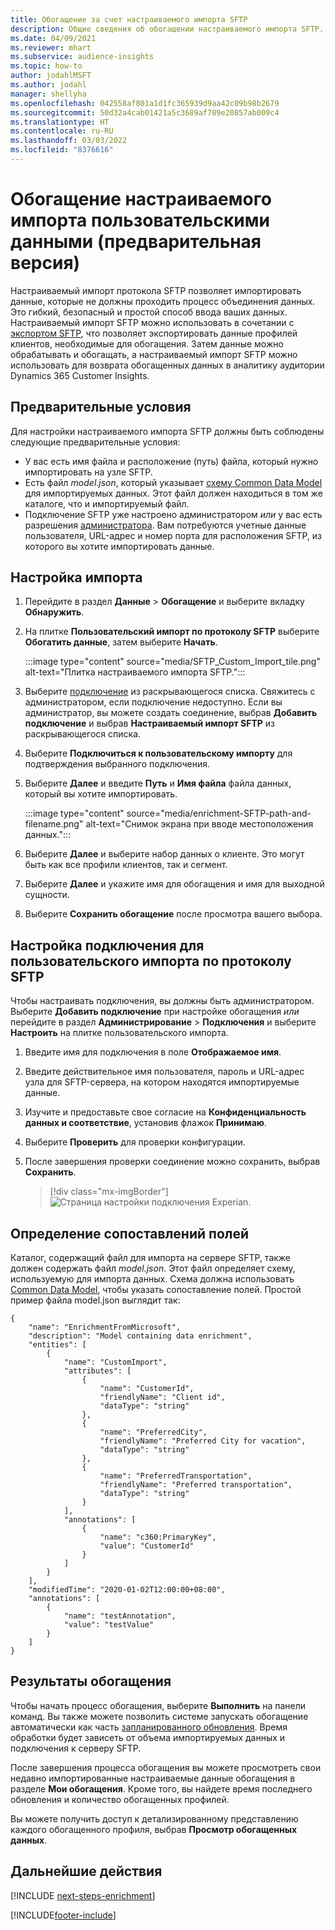 ```yaml
---
title: Обогащение за счет настраиваемого импорта SFTP
description: Общие сведения об обогащении настраиваемого импорта SFTP.
ms.date: 04/09/2021
ms.reviewer: mhart
ms.subservice: audience-insights
ms.topic: how-to
author: jodahlMSFT
ms.author: jodahl
manager: shellyha
ms.openlocfilehash: 042558af801a1d1fc365939d9aa42c09b98b2679
ms.sourcegitcommit: 50d32a4cab01421a5c3689af789e20857ab009c4
ms.translationtype: HT
ms.contentlocale: ru-RU
ms.lasthandoff: 03/03/2022
ms.locfileid: "8376616"
---
```

# <a name="enrich-customer-profiles-with-custom-data-preview"></a>Обогащение настраиваемого импорта пользовательскими данными (предварительная версия)

Настраиваемый импорт протокола SFTP позволяет импортировать данные, которые не должны проходить процесс объединения данных. Это гибкий, безопасный и простой способ ввода ваших данных. Настраиваемый импорт SFTP можно использовать в сочетании с [экспортом SFTP](export-sftp.md), что позволяет экспортировать данные профилей клиентов, необходимые для обогащения. Затем данные можно обрабатывать и обогащать, а настраиваемый импорт SFTP можно использовать для возврата обогащенных данных в аналитику аудитории Dynamics 365 Customer Insights.

## <a name="prerequisites"></a>Предварительные условия

Для настройки настраиваемого импорта SFTP должны быть соблюдены следующие предварительные условия:

- У вас есть имя файла и расположение (путь) файла, который нужно импортировать на узле SFTP.
- Eсть файл *model.json*, который указывает [схему Common Data Model](/common-data-model/) для импортируемых данных. Этот файл должен находиться в том же каталоге, что и импортируемый файл.
- Подключение SFTP уже настроено администратором *или* у вас есть разрешения [администратора](permissions.md#admin). Вам потребуются учетные данные пользователя, URL-адрес и номер порта для расположения SFTP, из которого вы хотите импортировать данные.


## <a name="configure-the-import"></a>Настройка импорта

1. Перейдите в раздел **Данные** > **Обогащение** и выберите вкладку **Обнаружить**.

1. На плитке **Пользовательский импорт по протоколу SFTP** выберите **Обогатить данные**, затем выберите **Начать**.

   :::image type="content" source="media/SFTP_Custom_Import_tile.png" alt-text="Плитка настраиваемого импорта SFTP.":::

1. Выберите [подключение](connections.md) из раскрывающегося списка. Свяжитесь с администратором, если подключение недоступно. Если вы администратор, вы можете создать соединение, выбрав **Добавить подключение** и выбрав **Настраиваемый импорт SFTP** из раскрывающегося списка.

1. Выберите **Подключиться к пользовательскому импорту** для подтверждения выбранного подключения.

1.  Выберите **Далее** и введите **Путь** и **Имя файла** файла данных, который вы хотите импортировать.

    :::image type="content" source="media/enrichment-SFTP-path-and-filename.png" alt-text="Снимок экрана при вводе местоположения данных.":::

1. Выберите **Далее** и выберите набор данных о клиенте. Это могут быть как все профили клиентов, так и сегмент.

1. Выберите **Далее** и укажите имя для обогащения и имя для выходной сущности. 

1. Выберите **Сохранить обогащение** после просмотра вашего выбора.

## <a name="configure-the-connection-for-sftp-custom-import"></a>Настройка подключения для пользовательского импорта по протоколу SFTP 

Чтобы настраивать подключения, вы должны быть администратором. Выберите **Добавить подключение** при настройке обогащения *или* перейдите в раздел **Администрирование** > **Подключения** и выберите **Настроить** на плитке пользовательского импорта.

1. Введите имя для подключения в поле **Отображаемое имя**.

1. Введите действительное имя пользователя, пароль и URL-адрес узла для SFTP-сервера, на котором находятся импортируемые данные.

1. Изучите и предоставьте свое согласие на **Конфиденциальность данных и соответствие**, установив флажок **Принимаю**.

1. Выберите **Проверить** для проверки конфигурации.

1. После завершения проверки соединение можно сохранить, выбрав **Сохранить**.

   > [!div class="mx-imgBorder"]
   > ![Страница настройки подключения Experian.](media/enrichment-SFTP-connection.png "Страница настройки подключения Experian")


## <a name="defining-field-mappings"></a>Определение сопоставлений полей 

Каталог, содержащий файл для импорта на сервере SFTP, также должен содержать файл *model.json*. Этот файл определяет схему, используемую для импорта данных. Схема должна использовать [Common Data Model](/common-data-model/), чтобы указать сопоставление полей. Простой пример файла model.json выглядит так:

```
{
    "name": "EnrichmentFromMicrosoft",
    "description": "Model containing data enrichment",
    "entities": [
        {
            "name": "CustomImport",
            "attributes": [
                {
                    "name": "CustomerId",
                    "friendlyName": "Client id",
                    "dataType": "string"
                },
                {
                    "name": "PreferredCity",
                    "friendlyName": "Preferred City for vacation",
                    "dataType": "string"
                },
                {
                    "name": "PreferredTransportation",
                    "friendlyName": "Preferred transportation",
                    "dataType": "string"
                }
            ],
            "annotations": [
                {
                    "name": "c360:PrimaryKey",
                    "value": "CustomerId"
                }
            ]
        }
    ],
    "modifiedTime": "2020-01-02T12:00:00+08:00",
    "annotations": [
        {
            "name": "testAnnotation",
            "value": "testValue"
        }
    ]
}
```

## <a name="enrichment-results"></a>Результаты обогащения

Чтобы начать процесс обогащения, выберите **Выполнить** на панели команд. Вы также можете позволить системе запускать обогащение автоматически как часть [запланированного обновления](system.md#schedule-tab). Время обработки будет зависеть от объема импортируемых данных и подключения к серверу SFTP.

После завершения процесса обогащения вы можете просмотреть свои недавно импортированные настраиваемые данные обогащения в разделе **Мои обогащения**. Кроме того, вы найдете время последнего обновления и количество обогащенных профилей.

Вы можете получить доступ к детализированному представлению каждого обогащенного профиля, выбрав **Просмотр обогащенных данных**.

## <a name="next-steps"></a>Дальнейшие действия

[!INCLUDE [next-steps-enrichment](../includes/next-steps-enrichment.md)]

[!INCLUDE[footer-include](../includes/footer-banner.md)]
